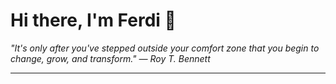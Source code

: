 <h1>Hi there, I'm Ferdi 👋</h1>

<p><em>
  "It's only after you've stepped outside your comfort zone that you begin to change, grow, and transform." — Roy T. Bennett
</em></p>

---
